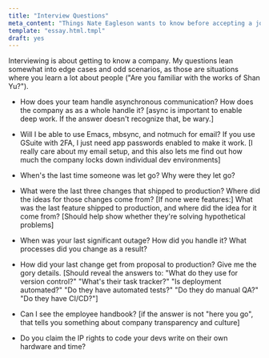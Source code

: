 ```yaml
---
title: "Interview Questions"
meta_content: "Things Nate Eagleson wants to know before accepting a job offer."
template: "essay.html.tmpl"
draft: yes
---
```


Interviewing is about getting to know a company. My questions lean somewhat
into edge cases and odd scenarios, as those are situations where you learn a
lot about people ("Are you familiar with the works of Shan Yu?").

* How does your team handle asynchronous communication? How does the company as
  as a whole handle it? [async is important to enable deep work. If the answer
  doesn't recognize that, be wary.]

* Will I be able to use Emacs, mbsync, and notmuch for email? If you use GSuite
  with 2FA, I just need app passwords enabled to make it work. [I really care
  about my email setup, and this also lets me find out how much the company
  locks down individual dev environments]

* When's the last time someone was let go? Why were they let go?

* What were the last three changes that shipped to production? Where did the
  ideas for those changes come from? [If none were features:] What was the last
  feature shipped to production, and where did the idea for it come
  from? [Should help show whether they're solving hypothetical problems]

* When was your last significant outage? How did you handle it? What processes
  did you change as a result?

* How did your last change get from proposal to production? Give me the gory
  details. [Should reveal the answers to: "What do they use for version
  control?" "What's their task tracker?" "Is deployment automated?" "Do they
  have automated tests?" "Do they do manual QA?" "Do they have CI/CD?"]

* Can I see the employee handbook? [if the answer is not "here you go", that
  tells you something about company transparency and culture]

* Do you claim the IP rights to code your devs write on their own hardware and
  time?
